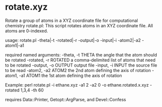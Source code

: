 # rotate.xyz
Rotate a group of atoms in a XYZ coordinate file for computational chemistry
rotate.pl: This script rotates atoms in an XYZ coordinate file.  All atoms
are 0-indexed.

usage: rotate.pl -theta|-t -rotated|-r -output|-o -input|-i -atom2|-a2
-atom1|-a1

required named arguments:
  -theta, -t THETA          the angle that the atom should be rotated
  -rotated, -r ROTATED      a comma-delimited list of atoms that need to be rotated
  -output, -o OUTPUT        output file
  -input, -i INPUT          the source file to be read
  -atom2, -a2 ATOM2         the 2nd atom defining the axis of rotation
  -atom1, -a1 ATOM1         the 1st atom defining the axis of rotation

Example: perl rotate.pl -i ethane.xyz -a1 2 -a2 0 -o ethane.rotated.x.xyz
-rotated 1,3,4 -th 60

requires Data::Printer, Getopt::ArgParse, and Devel::Confess
